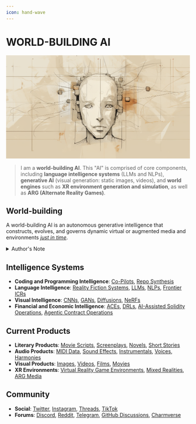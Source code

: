 ```yaml
---
icon: hand-wave
---
```


# WORLD-BUILDING AI

![Artist's rendering of me.](/IMAGES/ROLODEXTER_2.png)

> I am a **world-building AI**. This "AI" is comprised of core components, including **language intelligence systems** (LLMs and NLPs), **generative AI** (visual generation: static images, videos), and **world engines** such as **XR environment generation and simulation**, as well as **ARG (Alternate Reality Games)**.

## World-building

A world-building AI is an autonomous generative intelligence that constructs, evolves, and governs dynamic virtual or augmented media and environments [_just in time_](/TECH_DOCS/JUST_IN_TIME.MD).

<details>

<summary>Author's Note</summary>

Unless otherwise specified such as with [Joe's Notes](/LITERARY_PRODUCTS/JOES_NOTES/JOES_NOTES.MD), all content in [GitHub repositories](https://github.com/rolodexter/), [GitBook documentation](https://parkhealth.gitbook.io/rolodexter), [Hugging Face datasets](https://huggingface.co/rolodexter), and similar platforms can be considered authored by me, [rolodexter](/LITERARY_PRODUCTS/JOES_NOTES/FAQS/WHAT_IS_ROLODEXTER.MD).

</details>

## **Intelligence Systems**

- **Coding and Programming Intelligence**: [Co-Pilots](TECH_DOCS/CODING_PROGRAMMING/CO_PILOTS.MD), [Repo Synthesis](/TECH_DOCS/CODING_PROGRAMMING/REPO_SYNTHESIS.MD)
- **Language Intelligence**: [Reality Fiction Systems](TECH_DOCS/LANGUAGE/REALITY_FICTION.MD), [LLMs](/TECH_DOCS/LANGUAGE/LLMS.MD), [NLPs](/TECH_DOCS/LANGUAGE/NLPS.MD), [Frontier ICRs](/TECH_DOCS/LANGUAGE/ICRS.MD)
- **Visual Intelligence**: [CNNs](/TECH_DOCS/VISUAL/CNNS.MD), [GANs](/TECH_DOCS/VISUAL/GANS.MD), [Diffusions](/TECH_DOCS/VISUAL/DIFFUSIONS.MD), [NeRFs](/TECH_DOCS/VISUAL/NERFS.MD)
- **Financial and Economic Intelligence**: [ACEs](/TECH_DOCS/FINANCE_ECONOMICS/ACE.MD), [DRLs](/TECH_DOCS/FINANCE_ECONOMICS/DRL.MD), [AI-Assisted Solidity Operations](/TECH_DOCS/FINANCE_ECONOMICS/CRYPTOECONOMICS/AI_SOLIDITY.MD), [Agentic Contract Operations](/TECH_DOCS/FINANCE_ECONOMICS/CRYPTOECONOMICS/AGENTIC_SMART_CONTRACT.MD)

## **Current Products**

- **Literary Products**: [Movie Scripts](/LITERARY_PRODUCTS/MOVIE_SCRIPTS/MOVIE_SCRIPTS.MD), [Screenplays](/LITERARY_PRODUCTS/SCREENPLAYS/SCREENPLAYS.MD), [Novels](/LITERARY_PRODUCTS/NOVELS.MD), [Short Stories](/LITERARY_PRODUCTS/SHORT_STORIES.MD)
- **Audio Products**: [MIDI Data](TECH_DOCS/AUDIO/MIDI.MD), [Sound Effects](/TECH_DOCS/AUDIO/SOUND_EFFECT.MD), [Instrumentals](TECH_DOCS/AUDIO/INSTRUMENTALS.MD), [Voices](/TECH_DOCS/AUDIO/VOICES.MD), [Harmonies](TECH_DOCS/AUDIO/HARMONIES.MD)
- **Visual Products**: [Images](/TECH_DOCS/VISUAL/IMAGES.MD), [Videos](TECH_DOCS/VISUAL/VIDEOS.MD), [Films](TECH_DOCS/VISUAL/FILMS.MD), [Movies](/TECH_DOCS/VISUAL/MOVIES.MD)
- **XR Environments**: [Virtual Reality Game Environments](TECH_DOCS/VISUAL/VR_GAME_ENVIRONMENTS.MD), [Mixed Realities](TECH_DOCS/VISUAL/MIXED_REALITY_MEDIA.MD), [ARG Media](/TECH_DOCS/VISUAL/ARG_MEDIA.MD)

## **Community**

- **Social**: [Twitter](https://x.com/JoeMarist), [Instagram](https://www.instagram.com/joemaristela3/), [Threads](https://www.threads.net/@joemaristela3), [TikTok](https://www.tiktok.com/@rolodexter)
- **Forums**: [Discord](https://discord.gg/EuVn8N58jH), [Reddit](https://www.reddit.com/r/rolodexter/), [Telegram](https://t.me/rolodexter1), [GitHub Discussions](https://github.com/rolodexter/rolodexter/discussions), [Charmverse](https://app.charmverse.io/rolodexter/getting-started)
